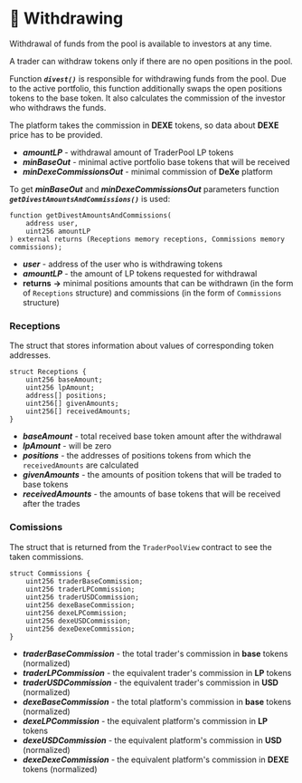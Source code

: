 # 💸 Withdrawing

Withdrawal of funds from the pool is available to investors at any time.

A trader can withdraw tokens only if there are no open positions in the pool.

Function ***`divest()`*** is responsible for withdrawing funds from the pool. Due to the active portfolio, this function additionally swaps the open positions tokens to the base token. It also calculates the commission of the investor who withdraws the funds.

The platform takes the commission in **DEXE** tokens, so data about **DEXE** price has to be provided. 
- ***amountLP*** - withdrawal amount of TraderPool LP tokens 
- ***minBaseOut*** - minimal active portfolio base tokens that will be received
- ***minDexeCommissionsOut*** - minimal commission of **DeXe** platform

To get ***minBaseOut*** and  ***minDexeCommissionsOut***  parameters function ***`getDivestAmountsAndCommissions()`*** is used:

```solidity
function getDivestAmountsAndCommissions(
    address user,
    uint256 amountLP
) external returns (Receptions memory receptions, Commissions memory commissions);
```
- ***user*** - address of the user who is withdrawing tokens
- ***amountLP*** - the amount of LP tokens requested for withdrawal
- **returns** **->**  minimal positions amounts that can be withdrawn (in the form of `Receptions` structure) and commissions (in the form of `Commissions` structure)

### Receptions

The struct that stores information about values of corresponding token addresses.

```solidity
struct Receptions {
    uint256 baseAmount;
    uint256 lpAmount;
    address[] positions;
    uint256[] givenAmounts;
    uint256[] receivedAmounts;
}
```

- ***baseAmount*** - total received base token amount after the withdrawal
- ***lpAmount*** - will be zero
- ***positions*** - the addresses of positions tokens from which the `receivedAmounts` are calculated
- ***givenAmounts*** - the amounts of position tokens that will be traded to base tokens
- ***receivedAmounts*** - the amounts of base tokens that will be received after the trades

### Comissions

The struct that is returned from the `TraderPoolView` contract to see the taken commissions.

```solidity
struct Commissions {
    uint256 traderBaseCommission;
    uint256 traderLPCommission;
    uint256 traderUSDCommission;
    uint256 dexeBaseCommission;
    uint256 dexeLPCommission;
    uint256 dexeUSDCommission;
    uint256 dexeDexeCommission;
}
```
- ***traderBaseCommission*** - the total trader's commission in **base** tokens (normalized)
- ***traderLPCommission*** - the equivalent trader's commission in **LP** tokens
- ***traderUSDCommission*** - the equivalent trader's commission in **USD** (normalized)
- ***dexeBaseCommission*** - the total platform's commission in **base** tokens (normalized)
- ***dexeLPCommission*** - the equivalent platform's commission in **LP** tokens
- ***dexeUSDCommission*** - the equivalent platform's commission in **USD** (normalized)
- ***dexeDexeCommission*** - the equivalent platform's commission in **DEXE** tokens (normalized)
